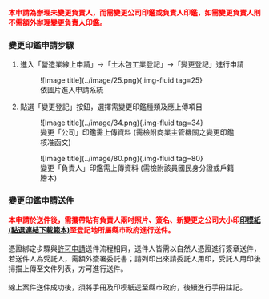 

<span style="color:red; font-weight:bold;">本申請為辦理未變更負責人，而需變更公司印鑑或負責人印鑑，如需變更負責人則不需額外辦理變更負責人印鑑。</span><br>

### 變更印鑑申請步驟

1. 進入「營造業線上申請」→「土木包工業登記」→「變更登記」進行申請
    <figure markdown="span">
    ![Image title](../image/25.png){.img-fluid tag=25}
    <figcaption>依圖片進入申請系統</figcaption>
    </figure>

2. 點選「變更登記」按鈕，選擇需變更印鑑種類及應上傳項目
    <figure markdown="span">
    ![Image title](../image/34.png){.img-fluid tag=34}
    <figcaption>變更「公司」印鑑需上傳資料 (需檢附商業主管機關之變更印鑑核准函文)</figcaption>
    </figure>
    <figure markdown="span">
    ![Image title](../image/80.png){.img-fluid tag=80}
    <figcaption>變更「負責人」印鑑需上傳資料 (需檢附該員國民身分證或戶籍謄本)</figcaption>
    </figure>


### 變更印鑑申請送件
<span style="color:red; font-weight:bold;">本申請於送件後，需攜帶貼有負責人兩吋照片、簽名、新變更之公司大小印[印模紙(點選連結下載範本)](https://economic.cyhg.gov.tw/News_Content.aspx?n=453&s=158425)至登記地所屬縣市政府進行送件。</span><br><br>
憑證綁定步驟與[許可申請](Contractors_Registration.md)送件流程相同，送件人皆需以自然人憑證進行簽章送件，若送件人為受託人，需額外簽署委託書；請列印出來請委託人用印，受託人用印後掃描上傳至文件列表，方可進行送件。<br>
<br>
線上案件送件成功後，須將手冊及印模紙送至縣市政府，後續進行手冊註記。    